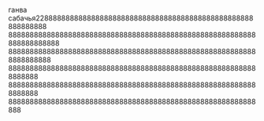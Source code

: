 ганва сабачья228888888888888888888888888888888888888888888888888888888888
8888888888888888888888888888888888888888888888888888888888888888888888
88888888888888888888888888888888888888888888888888888888888888888888
88888888888888888888888888888888888888888888888888888888888888888
88888888888888888888888888888888888888888888888888888888888888888
8888888888888888888888888888888888888888888888888888888888888
